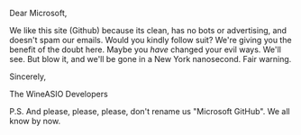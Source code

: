 Dear Microsoft,

We like this site (Github) because its clean, has no bots or advertising, and doesn't spam our emails.  Would you kindly follow suit?  We're giving you the benefit of the doubt here.  Maybe you _have_ changed your evil ways.  We'll see.  But blow it, and we'll be gone in a New York nanosecond.  Fair warning.

Sincerely,

                                         
The WineASIO Developers

P.S. And please, please, please, don't rename us "Microsoft GitHub".  We all know by now.

